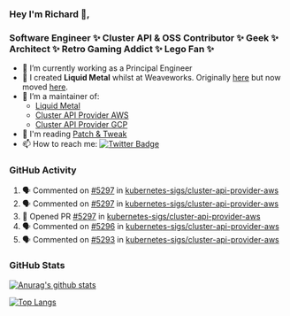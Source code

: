 ### Hey I'm Richard 👋, 

<h3 align="left">Software Engineer ✨ Cluster API & OSS Contributor ✨ Geek ✨ Architect ✨ Retro Gaming Addict ✨ Lego Fan ✨</h3>

- 🔭 I’m currently working as a Principal Engineer
- 📯 I created **Liquid Metal** whilst at Weaveworks. Originally [here](https://github.com/weaveworks-liquidmetal) but now moved [here](https://github.com/liquidmetal-dev).
- 👯 I’m a maintainer of:
  -  [Liquid Metal](https://github.com/liquidmetal-dev)
  -  [Cluster API Provider AWS](https://github.com/kubernetes-sigs/cluster-api-provider-aws)
  -  [Cluster API Provider GCP](https://github.com/kubernetes-sigs/cluster-api-provider-gcp)
- 💬 I'm reading [Patch & Tweak](https://bjooks.com/products/patch-tweak-exploring-modular-synthesis)
- 📫 How to reach me: [![Twitter Badge](https://img.shields.io/badge/-@fruit_case-00acee?style=flat&logo=Twitter&logoColor=white)](https://twitter.com/intent/follow?screen_name=fruit_case "Follow on Twitter")

### GitHub Activity 

<!--START_SECTION:activity-->
1. 🗣 Commented on [#5297](https://github.com/kubernetes-sigs/cluster-api-provider-aws/pull/5297#issuecomment-2604037847) in [kubernetes-sigs/cluster-api-provider-aws](https://github.com/kubernetes-sigs/cluster-api-provider-aws)
2. 🗣 Commented on [#5297](https://github.com/kubernetes-sigs/cluster-api-provider-aws/pull/5297#issuecomment-2604036261) in [kubernetes-sigs/cluster-api-provider-aws](https://github.com/kubernetes-sigs/cluster-api-provider-aws)
3. 💪 Opened PR [#5297](https://github.com/kubernetes-sigs/cluster-api-provider-aws/pull/5297) in [kubernetes-sigs/cluster-api-provider-aws](https://github.com/kubernetes-sigs/cluster-api-provider-aws)
4. 🗣 Commented on [#5296](https://github.com/kubernetes-sigs/cluster-api-provider-aws/pull/5296#issuecomment-2603905470) in [kubernetes-sigs/cluster-api-provider-aws](https://github.com/kubernetes-sigs/cluster-api-provider-aws)
5. 🗣 Commented on [#5293](https://github.com/kubernetes-sigs/cluster-api-provider-aws/pull/5293#issuecomment-2603895780) in [kubernetes-sigs/cluster-api-provider-aws](https://github.com/kubernetes-sigs/cluster-api-provider-aws)
<!--END_SECTION:activity-->

### GitHub Stats

[![Anurag's github stats](https://github-readme-stats.vercel.app/api?username=richardcase&count_private=true&show_icons=true)](https://github.com/anuraghazra/github-readme-stats)

[![Top Langs](https://github-readme-stats.vercel.app/api/top-langs/?username=richardcase&hide=html&layout=compact)](https://github.com/anuraghazra/github-readme-stats)
